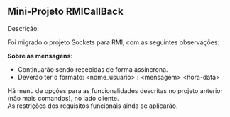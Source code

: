 ## Mini-Projeto RMICallBack

Descrição:

Foi migrado o projeto Sockets para RMI, com as seguintes observações:

**Sobre as mensagens:**
* Continuarão sendo recebidas de forma assíncrona.
* Deverão ter o formato: &lt;nome_usuario> : &lt;mensagem> &lt;hora-data> 

Há menu de opções para as funcionalidades descritas no projeto anterior (não mais comandos), no lado cliente.<br>
As restrições dos requisitos funcionais ainda se aplicarão.
